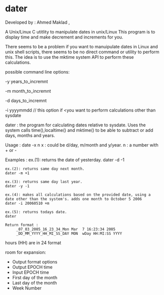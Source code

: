 # dater

Developed by : Ahmed Maklad ,

A  Unix/Linux C utitlity to manipulate dates in unix/Linux
This program is to display time and make decrement and increments for you.

There seems to be a problem if you want to manuipulate dates in Linux and unix shell scripts, there seems to be no direct command or utility to perform this.
The idea is to use the mktime system API to perform these calculations.

possible  command line options:

-y    years_to_incremnt

-m    month_to_incremnt

-d    days_to_incremnt

-i  yyyymmdd  // this option if <you want to perform calculations other than sysdate


dater : the program for calculating dates relative to sysdate. Uses the system calls time(),localtime() and mktime() to be able to subtract or add days, months and years.
                        
Usage : date -x n 
    x : could be d/day, m/month and y/year.
    n : a number with + or - 

Examples :
    ex.(1): returns the date of yesterday. 
    dater -d -1 
  
    ex.(2): returns same day next month. 
    dater -m +1 
  
    ex.(3): returns same day last year.
    dater -y -1
   
    ex.(4): makes all calculations based on the provided date, using a date other than the system's. adds one month to October 5 2006
    dater -i 20060510 +m
    
    ex.(5): returns todays date. 
    dater 
    
    Return format :
         _07_03_2005_16_23_34_Mon Mar  7 16:23:34 2005 
         _DD_MM_YYYY_HH_MI_SS_DAY MON  wDay HH:MI:SS YYYY
  
  
  hours (HH) are in 24 format
  
  room for expansion:
  - Output format options
  - Output EPOCH time
  - Input EPOCH time
  - First day of the month
  - Last day of the month
  - Week Number
  
  

